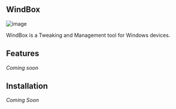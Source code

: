 ## WindBox
![image](https://user-images.githubusercontent.com/76825589/137361318-c65dea18-cc4c-47d7-948f-b70aa104678a.png)

WindBox is a Tweaking and Management tool for Windows devices.


## Features


*Coming soon*


## Installation

*Coming Soon*

